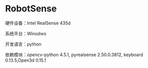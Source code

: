 # RobotSense



硬件设备：Intel RealSense 435d

系统平台：Winodws

开发语言：python

依赖模块：*opencv*-python 4.5.1, pyrealsense 2.50.0.3812, keyboard 0.13.5,Open3d 0.15.1



